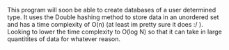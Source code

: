 This program will soon be able to create databases of a user determined type. It uses the Double hashing method to store data in an unordered set and has a time complexity of O(n) (at least im pretty sure it does :/ ). Looking to lower the time complexity to O(log N) 
so that it can take in large quantitites of data for whatever reason. 
